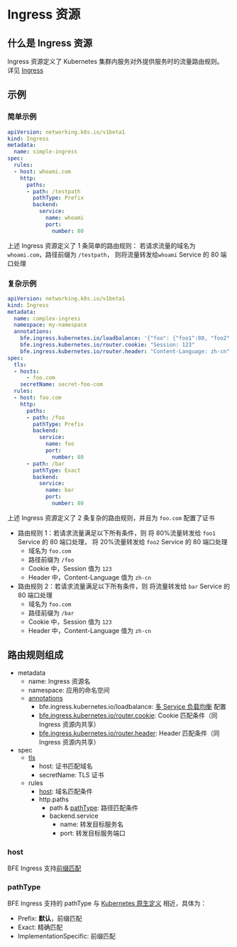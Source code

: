 # Ingress 资源

## 什么是 Ingress 资源
Ingress 资源定义了 Kubernetes 集群内服务对外提供服务时的流量路由规则。
详见 [Ingress]

## 示例
### 简单示例
```yaml
apiVersion: networking.k8s.io/v1beta1
kind: Ingress
metadata:
  name: simple-ingress
spec:
  rules:
  - host: whoami.com
    http:
      paths:
      - path: /testpath
        pathType: Prefix
        backend:
          service:
            name: whoami
            port:
              number: 80
```
上述 Ingress 资源定义了 1 条简单的路由规则：
若请求流量的域名为 `whoami.com`，路径前缀为 `/testpath`，
则将流量转发给`whoami` Service 的 80 端口处理

### 复杂示例
```yaml
apiVersion: networking.k8s.io/v1beta1
kind: Ingress
metadata:
  name: complex-ingress
  namespace: my-namespace
  annotations:
    bfe.ingress.kubernetes.io/loadbalance: '{"foo": {"foo1":80, "foo2":20}}'
    bfe.ingress.kubernetes.io/router.cookie: "Session: 123"
    bfe.ingress.kubernetes.io/router.header: "Content-Language: zh-cn"
spec:
  tls:
  - hosts:
      - foo.com
    secretName: secret-foo-com
  rules:
  - host: foo.com
    http:
      paths:
      - path: /foo
        pathType: Prefix
        backend:
          service:
            name: foo
            port:
              number: 80
      - path: /bar
        pathType: Exact
        backend:
          service:
            name: bar
            port:
              number: 80
```
上述 Ingress 资源定义了 2 条复杂的路由规则，并且为 `foo.com` 配置了证书
- 路由规则 1：若请求流量满足以下所有条件，则
将 80%流量转发给 `foo1` Service 的 80 端口处理，
将 20%流量转发给 `foo2` Service 的 80 端口处理
    - 域名为 `foo.com`
    - 路径前缀为 `/foo`
    - Cookie 中，Session 值为 `123`
    - Header 中，Content-Language 值为 `zh-cn`
- 路由规则 2：若请求流量满足以下所有条件，则
将流量转发给 `bar` Service 的 80 端口处理
    - 域名为 `foo.com`
    - 路径前缀为 `/bar`
    - Cookie 中，Session 值为 `123`
    - Header 中，Content-Language 值为 `zh-cn`
    
## 路由规则组成
- metadata
    - name: Ingress 资源名
    - namespace: 应用的命名空间
    - [annotations](annotation.md)
        - bfe.ingress.kubernetes.io/loadbalance: [多 Service 负载均衡](load-balance.md) 配置
        - [bfe.ingress.kubernetes.io/router.cookie](annotation.md#cookie): Cookie 匹配条件（同 Ingress 资源内共享）
        - [bfe.ingress.kubernetes.io/router.header](annotation.md#header): Header 匹配条件（同 Ingress 资源内共享）
- spec
    - [tls](tls.md)
        - host: 证书匹配域名
        - secretName: TLS 证书
    - rules
        - [host](#host): 域名匹配条件
        - http.paths
            - path & [pathType](#pathtype): 路径匹配条件
            - backend.service
                - name: 转发目标服务名
                - port: 转发目标服务端口
### host
BFE Ingress 支持[前缀匹配][hostname-wildcards]
                
### pathType
BFE Ingress 支持的 pathType 与 [Kubernetes 原生定义][pathType] 相近，具体为：
- Prefix: __默认__，前缀匹配
- Exact: 精确匹配
- ImplementationSpecific: 前缀匹配
        
 [Ingress]: https://kubernetes.io/docs/concepts/services-networking/ingress/#what-is-ingress
 [pathType]: https://kubernetes.io/docs/concepts/services-networking/ingress/#path-types
 [hostname-wildcards]: https://kubernetes.io/docs/concepts/services-networking/ingress/#hostname-wildcards